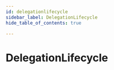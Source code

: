 ```yaml
---
id: delegationlifecycle
sidebar_label: DelegationLifecycle
hide_table_of_contents: true

---
```


# DelegationLifecycle